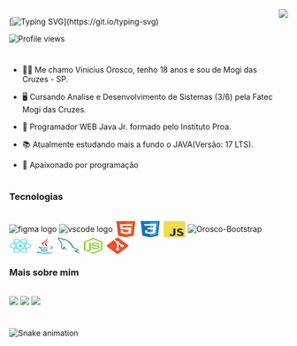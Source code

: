 <img align="right" height="580em" src="https://raw.githubusercontent.com/gist/DevOrosco/3204c49175817eae49c50846a9933bd8/raw/91f5477c153b67e900afd080f4eedc6318a8d662/githubcard.svg"/>

[![Typing SVG](https://readme-typing-svg.herokuapp.com?font=Terminus&weight=200&pause=1000&color=0EC305&background=000000&center=true&multiline=true&width=435&height=40&lines=Hello.+Welcome+to+my+profile!!)](https://git.io/typing-svg)

<p align="left"> <img src="https://komarev.com/ghpvc/?username=DevOrosco&color=green" alt="Profile views" /> </p>

#

- :technologist: Me chamo Vinicius Orosco, tenho 18 anos e sou de Mogi das Cruzes - SP.

- :desktop_computer: Cursando Analise e Desenvolvimento de Sistemas (3/6) pela Fatec Mogi das Cruzes.

- :person_in_tuxedo: Programador WEB Java Jr. formado pelo Instituto Proa.

- :books: Atualmente estudando mais a fundo o JAVA(Versão: 17 LTS).

- :gift_heart: Apaixonado por programação
#

### Tecnologias
<div style="display: inline_block" align="left"><br>
  <img align="center"src="https://cdn.jsdelivr.net/gh/devicons/devicon/icons/figma/figma-original.svg" height="30" width="40" alt="figma logo"  />
  <img align="center"src="https://cdn.jsdelivr.net/gh/devicons/devicon/icons/vscode/vscode-original.svg" height="30" width="40" alt="vscode logo"  />
  <img align="center" alt="Orosco-HTML" height="30" width="40" src="https://raw.githubusercontent.com/devicons/devicon/master/icons/html5/html5-original.svg">
  <img align="center" alt="Orosco-CSS" height="30" width="40" src="https://raw.githubusercontent.com/devicons/devicon/master/icons/css3/css3-original.svg">
  <img align="center" alt="Orosco-Js" height="30" width="40" src="https://raw.githubusercontent.com/devicons/devicon/master/icons/javascript/javascript-original.svg">
  <img align="center" alt="Orosco-Bootstrap" height="30" width="40" src="https://raw.githubusercontent.com/jmnote/z-icons/master/svg/bootstrap.svg">
  <img align="center" alt="Orosco-React" height="30" width="40" src="https://raw.githubusercontent.com/devicons/devicon/master/icons/react/react-original.svg">
  <img align="center" alt="Orosco-Java" height="30" width="40" src="https://raw.githubusercontent.com/devicons/devicon/master/icons/java/java-original.svg">
  <img align="center" alt="Orosco-MySQL" height="30" width="40" src="https://raw.githubusercontent.com/devicons/devicon/master/icons/mysql/mysql-original.svg">
  <img align="center" alt="Orosco-Node.js" height="30" width="40" src="https://raw.githubusercontent.com/devicons/devicon/master/icons/nodejs/nodejs-original.svg">
  <img align="center" alt="Orosco-Git/Github" height="30" width="40" src="https://raw.githubusercontent.com/devicons/devicon/master/icons/git/git-original.svg">


### Mais sobre mim   
<div style="display: inline_block"><br>
  <a href="https://www.instagram.com/dev_orosco/" target="_blank"><img src="https://img.shields.io/badge/-Instagram-%23E4405F?style=for-the-badge&logo=instagram&logoColor=white" target="_blank"></a>
  <a href = "mailto:orosco.vinicius@gmail.com"><img src="https://img.shields.io/badge/-Gmail-%23333?style=for-the-badge&logo=gmail&logoColor=white" target="_blank"></a>
  <a href="https://www.linkedin.com/in/viniciusorosco/)" target="_blank"><img src="https://img.shields.io/badge/-LinkedIn-%230077B5?style=for-the-badge&logo=linkedin&logoColor=white" target="_blank"></a> 
  
  <br>
    
#

</div>
 
  
  ![Snake animation](https://github.com/DevOrosco/DevOrosco/blob/output/github-contribution-grid-snake.svg) 
</div>
